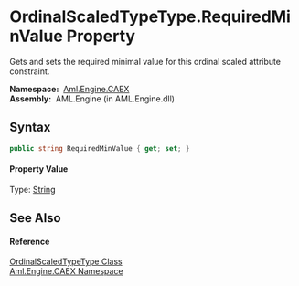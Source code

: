 OrdinalScaledTypeType.RequiredMinValue Property
===============================================
Gets and sets the required minimal value for this ordinal scaled attribute constraint.

  **Namespace:**  [Aml.Engine.CAEX][1]  
  **Assembly:**  AML.Engine (in AML.Engine.dll)

Syntax
------

```csharp
public string RequiredMinValue { get; set; }
```

#### Property Value
Type: [String][2]

See Also
--------

#### Reference
[OrdinalScaledTypeType Class][3]  
[Aml.Engine.CAEX Namespace][1]  

[1]: ../README.md
[2]: https://docs.microsoft.com/dotnet/api/system.string
[3]: README.md
[4]: https://www.automationml.org
[5]: ../../icons/logoShade.png